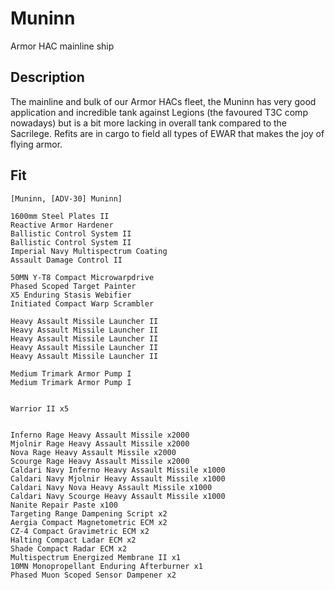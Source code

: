 # Muninn

Armor HAC mainline ship

## Description

The mainline and bulk of our Armor HACs fleet, the Muninn has very good application and incredible tank
against Legions (the favoured T3C comp nowadays) but is a bit more lacking in overall tank compared to the Sacrilege.
Refits are in cargo to field all types of EWAR that makes the joy of flying armor.

## Fit

```
[Muninn, [ADV-30] Muninn]

1600mm Steel Plates II
Reactive Armor Hardener
Ballistic Control System II
Ballistic Control System II
Imperial Navy Multispectrum Coating
Assault Damage Control II

50MN Y-T8 Compact Microwarpdrive
Phased Scoped Target Painter
X5 Enduring Stasis Webifier
Initiated Compact Warp Scrambler

Heavy Assault Missile Launcher II
Heavy Assault Missile Launcher II
Heavy Assault Missile Launcher II
Heavy Assault Missile Launcher II
Heavy Assault Missile Launcher II

Medium Trimark Armor Pump I
Medium Trimark Armor Pump I


Warrior II x5


Inferno Rage Heavy Assault Missile x2000
Mjolnir Rage Heavy Assault Missile x2000
Nova Rage Heavy Assault Missile x2000
Scourge Rage Heavy Assault Missile x2000
Caldari Navy Inferno Heavy Assault Missile x1000
Caldari Navy Mjolnir Heavy Assault Missile x1000
Caldari Navy Nova Heavy Assault Missile x1000
Caldari Navy Scourge Heavy Assault Missile x1000
Nanite Repair Paste x100
Targeting Range Dampening Script x2
Aergia Compact Magnetometric ECM x2
CZ-4 Compact Gravimetric ECM x2
Halting Compact Ladar ECM x2
Shade Compact Radar ECM x2
Multispectrum Energized Membrane II x1
10MN Monopropellant Enduring Afterburner x1
Phased Muon Scoped Sensor Dampener x2
```